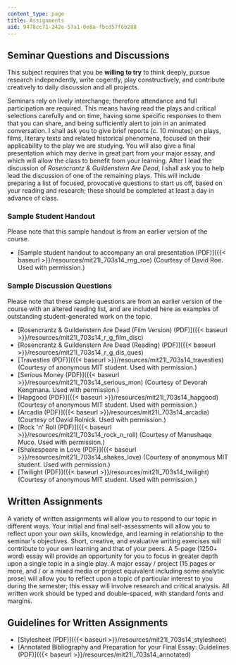 ```yaml
---
content_type: page
title: Assignments
uid: 9478cc71-242e-57a1-0e8a-fbcd57f6b288
---
```


Seminar Questions and Discussions
---------------------------------

This subject requires that you be **willing to try** to think deeply, pursue research independently, write cogently, play constructively, and contribute creatively to daily discussion and all projects.

Seminars rely on lively interchange; therefore attendance and full participation are required. This means having read the plays and critical selections carefully and on time, having some specific responses to them that you can share, and being sufficiently alert to join in an animated conversation. I shall ask you to give brief reports (c. 10 minutes) on plays, films, literary texts and related historical phenomena, focused on their applicability to the play we are studying. You will also give a final presentation which may derive in great part from your major essay, and which will allow the class to benefit from your learning. After I lead the discussion of _Rosencrantz & Guildenstern Are Dead_, I shall ask you to help lead the discussion of one of the remaining plays. This will include preparing a list of focused, provocative questions to start us off, based on your reading and research; these should be completed at least a day in advance of class.

### Sample Student Handout

Please note that this sample handout is from an earlier version of the course.

*   [Sample student handout to accompany an oral presentation (PDF)]({{< baseurl >}}/resources/mit21l_703s14_rng_roe) (Courtesy of David Roe. Used with permission.)

### Sample Discussion Questions

Please note that these sample questions are from an earlier version of the course with an altered reading list, and are included here as examples of outstanding student-generated work on the topic. 

*   [Rosencrantz & Guildenstern Are Dead (Film Version) (PDF)]({{< baseurl >}}/resources/mit21l_703s14_r_g_film_disc)
*   [Rosencrantz & Guildenstern Are Dead (Reading) (PDF)]({{< baseurl >}}/resources/mit21l_703s14_r_g_dis_ques)
*   [Travesties (PDF)]({{< baseurl >}}/resources/mit21l_703s14_travesties) (Courtesy of anonymous MIT student. Used with permission.)
*   [Serious Money (PDF)]({{< baseurl >}}/resources/mit21l_703s14_serious_mon) (Courtesy of Devorah Kengmana. Used with permission.)
*   [Hapgood (PDF)]({{< baseurl >}}/resources/mit21l_703s14_hapgood) (Courtesy of anonymous MIT student. Used with permission.)
*   [Arcadia (PDF)]({{< baseurl >}}/resources/mit21l_703s14_arcadia) (Courtesy of David Rolnick. Used with permission.)
*   [Rock 'n' Roll (PDF)]({{< baseurl >}}/resources/mit21l_703s14_rock_n_roll) (Courtesy of Manushaqe Muco. Used with permission.)
*   [Shakespeare in Love (PDF)]({{< baseurl >}}/resources/mit21l_703s14_shakes_love) (Courtesy of anonymous MIT student. Used with permission.)
*   [Twilight (PDF)]({{< baseurl >}}/resources/mit21l_703s14_twilight) (Courtesy of anonymous MIT student. Used with permission.)

Written Assignments
-------------------

A variety of written assignments will allow you to respond to our topic in different ways. Your initial and final self-assessments will allow you to reflect upon your own skills, knowledge, and learning in relationship to the seminar's objectives. Short, creative, and evaluative writing exercises will contribute to your own learning and that of your peers. A 5-page (1250+ word) essay will provide an opportunity for you to focus in greater depth upon a single topic in a single play. A major essay / project (15 pages or more, and / or a mixed media or project equivalent including some analytic prose) will allow you to reflect upon a topic of particular interest to you during the semester; this essay will involve research and critical analysis. All written work should be typed and double-spaced, with standard fonts and margins.

Guidelines for Written Assignments
----------------------------------

*   [Stylesheet (PDF)]({{< baseurl >}}/resources/mit21l_703s14_stylesheet)
*   [Annotated Bibliography and Preparation for your Final Essay: Guidelines (PDF)]({{< baseurl >}}/resources/mit21l_703s14_annotated)